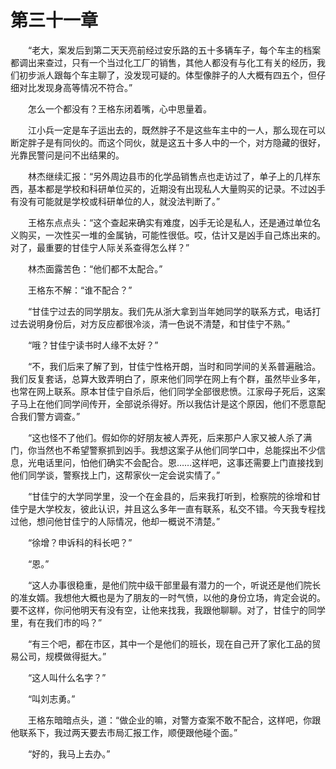 #	第三十一章

　　“老大，案发后到第二天天亮前经过安乐路的五十多辆车子，每个车主的档案都调出来查过，只有一个当过化工厂的销售，其他人都没有与化工有关的经历，我们初步派人跟每个车主聊了，没发现可疑的。体型像胖子的人大概有四五个，但仔细对比发现身高等情况不符合。”

　　怎么一个都没有？王格东闭着嘴，心中思量着。

　　江小兵一定是车子运出去的，既然胖子不是这些车主中的一人，那么现在可以断定胖子是有同伙的。而这个同伙，就是这五十多人中的一个，对方隐藏的很好，光靠民警问是问不出结果的。

　　林杰继续汇报：“另外周边县市的化学品销售点也走访过了，单子上的几样东西，基本都是学校和科研单位买的，近期没有出现私人大量购买的记录。不过凶手有没有可能就是学校或科研单位的人，就没法判断了。”

　　王格东点点头：“这个查起来确实有难度，凶手无论是私人，还是通过单位名义购买，一次性买一堆的金属钠，可能性很低。哎，估计又是凶手自己炼出来的。对了，最重要的甘佳宁人际关系查得怎么样？”

　　林杰面露苦色：“他们都不太配合。”

　　王格东不解：“谁不配合？”

　　“甘佳宁过去的同学朋友。我们先从浙大拿到当年她同学的联系方式，电话打过去说明身份后，对方反应都很冷淡，清一色说不清楚，和甘佳宁不熟。”

　　“哦？甘佳宁读书时人缘不太好？”

　　“不，我们后来了解了到，甘佳宁性格开朗，当时和同学间的关系普遍融洽。我们反复套话，总算大致弄明白了，原来他们同学在网上有个群，虽然毕业多年，也常在网上联系。原本甘佳宁自杀后，他们同学全部很悲愤。江家母子死后，这案子马上在他们同学间传开，全部说杀得好。所以我估计是这个原因，他们不愿意配合我们警方调查。”

　　“这也怪不了他们。假如你的好朋友被人弄死，后来那户人家又被人杀了满门，你当然也不希望警察抓到凶手。我想这案子从他们同学口中，总能探出不少信息，光电话里问，怕他们确实不会配合。恩……这样吧，这事还需要上门直接找到他们同学谈，警察找上门，这帮家伙一定会说实情了。”

　　“甘佳宁的大学同学里，没一个在金县的，后来我打听到，检察院的徐增和甘佳宁是大学校友，彼此认识，并且这么多年一直有联系，私交不错。今天我专程找过他，想问他甘佳宁的人际情况，他却一概说不清楚。”

　　“徐增？申诉科的科长吧？”

　　“恩。”

　　“这人办事很稳重，是他们院中级干部里最有潜力的一个，听说还是他们院长的准女婿。我想他大概也是为了朋友的一时气愤，以他的身份立场，肯定会说的。要不这样，你问他明天有没有空，让他来找我，我跟他聊聊。对了，甘佳宁的同学里，有在我们市的吗？”

　　“有三个吧，都在市区，其中一个是他们的班长，现在自己开了家化工品的贸易公司，规模做得挺大。”

　　“这人叫什么名字？”

　　“叫刘志勇。”

　　王格东暗暗点头，道：“做企业的嘛，对警方查案不敢不配合，这样吧，你跟他联系下，我过两天要去市局汇报工作，顺便跟他碰个面。”

　　“好的，我马上去办。”
